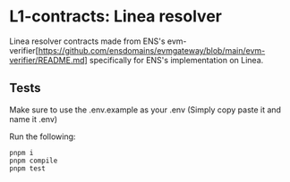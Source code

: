 # L1-contracts: Linea resolver

Linea resolver contracts made from ENS's evm-verifier[https://github.com/ensdomains/evmgateway/blob/main/evm-verifier/README.md] specifically for ENS's implementation on Linea.

## Tests

Make sure to use the .env.example as your .env (Simply copy paste it and name it .env)

Run the following:

```shell
pnpm i
pnpm compile
pnpm test
```

